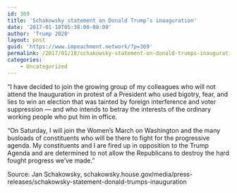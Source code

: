 ```yaml
---
id: 369
title: 'Schakowsky statement on Donald Trump’s inauguration'
date: '2017-01-18T05:38:00-08:00'
author: 'Trump 2020'
layout: post
guid: 'https://www.impeachment.network/?p=369'
permalink: /2017/01/18/schakowsky-statement-on-donald-trumps-inauguration/
categories:
    - Uncategorized
---
```


“I have decided to join the growing group of my colleagues who will not attend the Inauguration in protest of a President who used bigotry, fear, and lies to win an election that was tainted by foreign interference and voter suppression — and who intends to betray the interests of the ordinary working people who put him in office.

“On Saturday, I will join the Women’s March on Washington and the many busloads of constituents who will be there to fight for the progressive agenda. My constituents and I are fired up in opposition to the Trump Agenda and are determined to not allow the Republicans to destroy the hard fought progress we’ve made.”

Source: Jan Schakowsky, schakowsky.house.gov/media/press-releases/schakowsky-statement-donald-trumps-inauguration